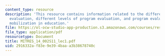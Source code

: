 ```yaml
---
content_type: resource
description: 'This resource contains information related to the different types of
  evaluation, different levels of program evaluation, and program evaluation: community
  mobilization in education.'
file: https://ol-ocw-studio-app-production.s3.amazonaws.com/courses/res-14-002-abdul-latif-jameel-poverty-action-lab-executive-training-evaluating-social-programs-2011-spring-2011/2916332af83e9e394baaa3b38678740c_MITRES_14_002S11_lec1.pdf
file_type: application/pdf
resourcetype: Document
title: MITRES_14_002S11_lec1.pdf
uid: 2916332a-f83e-9e39-4baa-a3b38678740c
---
```

